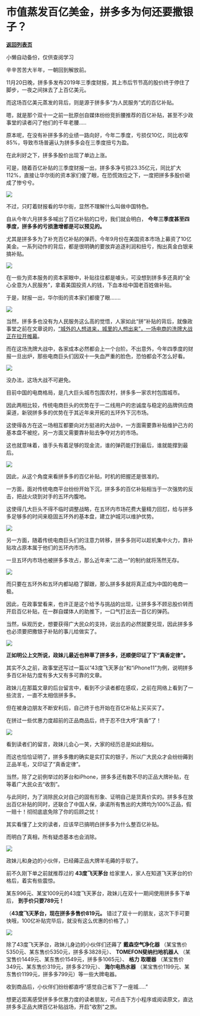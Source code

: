# 市值蒸发百亿美金，拼多多为何还要撒银子？

[**返回列表页**](/gzh/政事堂2019)

小懒自动备份，仅供查阅学习

辛辛苦苦大半年，一朝回到解放前。

  

11月20日晚，拼多多发布2019年三季度财报，其上市后节节高的股价终于停住了脚步，一夜之间抹去了上百亿美元。

  

而这场百亿美元蒸发的背后，则是源于拼多多“为人民服务”式的百亿补贴。

  

嗯，就是那个双十一之前一批原创自媒体纷纷竞折腰推荐的百亿补贴，甚至不少政事堂的读者闪了他们的千年老腰.....

  

原本呢，在没有补拼多多的业绩一路向好，今年二季度，亏损仅10亿，同比收窄85%，导致市场普遍认为拼多多会在三季度扭亏为盈。

  

在此利好之下，拼多多股价出现了单边上涨。

  

可是，随着百亿补贴的三季度财报一出，拼多多净亏损23.35亿元，同比扩大112%，直接让华尔街的资本家们傻了眼，在恐慌效应之下，一度把拼多多股价砸成了惨兮兮。

  

![](https://mmbiz.qpic.cn/mmbiz_png/aqTBdq6cWGf2gdt6yvdBgOq8g4XvQyXibcfvd2eb7xKty43ghC8gJ6I1ybrOfu1dTuTK0rVKvzuibT08hgu1MjiaA/640?wx_fmt=png)

  

不过，只盯着财报看的华尔街，显然不理解什么叫做中国特色。

  

自从今年六月拼多多喊出了百亿补贴的口号，我们就会明白， **今年三季度甚至四季度，拼多多的亏损激增都是可以预见的。**

  

尤其是拼多多为了补充百亿补贴的弹药，今年9月份在美国资本市场上募资了10亿美金。一系列动作的背后，都是很明确的要放弃追逐利润和扭亏，掏出真金白银来搞补贴。

  

![](https://mmbiz.qpic.cn/mmbiz_png/aqTBdq6cWGdpIw0oco1e5icg9eKNwicd1eYlTr389cN73HOz4r8pmBEoYsfp50qD6HOXaaKQFjHpXaIJUkSsichfA/640?wx_fmt=png)

  

在一些为资本服务的资本家眼中，补贴往往都是噱头，可没想到拼多多还真的“全心全意为人民服务”，拿着美国投资人的钱，下血本给中国老百姓做补贴。

  

于是，财报一出，华尔街的资本家们都傻了眼.......

  

![](https://mmbiz.qpic.cn/mmbiz_png/aqTBdq6cWGf2gdt6yvdBgOq8g4XvQyXibBnqUBLgjryEhZ74VPB7mXQNo8zqgibxS9McSfU9oia0A310VNiakVjk3A/640?wx_fmt=png)

  

当然，拼多多也没有为人民服务这么高的觉悟，人家如此“拼”补贴的背后，就像政事堂之前在文章说的，[“城外的人想进来，城里的人想出来”，一场电商的洗牌大战正在拉开帷幕](http://mp.weixin.qq.com/s?__biz=MzAwMzU1ODAwOQ==&mid=2650333099&idx=1&sn=33e633c5b5919778b34486790b5c99c6&chksm=833520bdb442a9abc7c1f9ba7d47ada3ee88908eeeb995388e399d63bc87060bca2f209e9bd3&scene=21#wechat_redirect)。

  

而在这场洗牌大战中，各家成本必然都会上一个台阶。不出意外，今年四季度的财报一旦出炉，那些电商巨头们因双十一失血严重的脸色，恐怕都会不怎么好看。

  

![](https://mmbiz.qpic.cn/mmbiz_png/aqTBdq6cWGdpIw0oco1e5icg9eKNwicd1eA4xWfIDomRYkzrP1thbPvuT81ibpRan6lWMvf2BP6F248O3IZGPrYEg/640?wx_fmt=png)

  

没办法，这场大战不可避免。  

  

目前中国的电商格局，是几大巨头城市包围农村，拼多多一家农村包围城市。

  

因此两相比较，传统电商巨头的优势在于一二线用户的忠诚度与稳定的品牌供应商渠道，新锐拼多多的优势在于其近年来开拓的五环外下沉市场。

  

这使得各方在这一场相互都要向对方挺进的大战中，一方面需要靠补贴维护己方的基本盘不被挖，另一方面又需要靠补贴去争夺对方的市场。

  

这也就意味着，谁手头有着足够的现金流，谁的弹药能打到最后，谁就能撑到最后。  

  

![](https://mmbiz.qpic.cn/mmbiz_png/aqTBdq6cWGf2gdt6yvdBgOq8g4XvQyXibgNCCpSwr0rEgVpLmAb8vlkWniaGgSQ3a9icoIh26ia6fHtichFFKwvib4eQ/640?wx_fmt=png)

  

因此，从这个角度来看拼多多的百亿补贴，时机的把握还是很准的。  

  

一方面，面对传统电商平台纷纷开始下沉，拼多多的百亿补贴相当于一次强势的反击，把战火烧到对手的五环内腹地。

  

这使得几大巨头不得不临时调整战略，在五环内市场花费大量精力回怼，给与拼多多足够多的时间来稳固五环外的基本盘，建立护城河以维护优势。  

  

![](https://mmbiz.qpic.cn/mmbiz_png/aqTBdq6cWGf2gdt6yvdBgOq8g4XvQyXibwxNFc06fJibyvWWHoI1otgWcvD5nxFOhAqWOHv5FZibiaAyQ03K24zsLw/640?wx_fmt=png)

  

另一方面，随着传统电商巨头们的注意力转移，拼多多则可以趁机集中火力，靠补贴攻占原本属于他们的五环内市场。

  

一旦五环内市场也被拼多多攻占，那么近年来“二选一”的制约就将荡然无存。

  

![](https://mmbiz.qpic.cn/mmbiz_png/aqTBdq6cWGf2gdt6yvdBgOq8g4XvQyXibMY5wYbQ5ycJLclf7X5Q0ZZxPdhgIkgfPVV83av1el0fNobQEwK3zfQ/640?wx_fmt=png)

  

而只要在五环外和五环内都站稳了脚跟，那么拼多多就将真正成为中国的电商一极。

因此，在政事堂看来，也许正是这个给予与挑战的出现，让拼多多不顾忌股价转而开启百亿补贴，在一群自媒体人的助推下，一口气打出去一百亿的弹药。

当然，纵观历史，想要获得广大民众的支持，说出去的必然就要兑现，因此拼多多也必须要把撒银子补贴的事儿给做实了。

  

![](https://mmbiz.qpic.cn/mmbiz_png/aqTBdq6cWGf2gdt6yvdBgOq8g4XvQyXibiaudwYoRThlhFuPwazlVbCcGH2kjqCUMTkTjcFncvepibSG6CbyPpVTQ/640?wx_fmt=png)  

  

  

 **正如明公上文所说，政妹儿最近也种草了拼多多，还顺便印证了下“真香定律”。**  

  

其实不久之前，政事堂还写过一篇以“43度飞天茅台”和“iPhone11”为例，说明拼多多百亿补贴力度有多大又有多可靠的文章。

政妹儿在那篇文章的后台留言中，看到不少读者都在感叹，之前在网络上看到了一些流言，一直不太相信拼多多。

但在被身边朋友不断安利后，自己终于也开始在百亿补贴上买买买了。

在拼过一些优惠力度超前的正品商品后，终于忍不住大呼“真香”了！

![](https://mmbiz.qpic.cn/mmbiz_png/aqTBdq6cWGdpIw0oco1e5icg9eKNwicd1eiat4Jpl6zheeia64icRYGlPKGibicToZycjck2mciar3bxiaUJGwDl0s03ibZQ/640?wx_fmt=png)

  

看到读者们的留言，政妹儿会心一笑，大家的经历总是如此相似。

而这也恰恰证明了，拼多多撒的确实是实打实的银子，所以广大民众才会纷纷薅到正品羊毛，又印证了“真香定律”。

当然，除了之前例举过的茅台和iPhone，拼多多还有数不尽的正品大牌补贴，在等着广大民众去“收割”。

与此同时，为了消除民众对自己的固有形象、证明自己是货真价实的。拼多多在放出百亿补贴的同时，还联合了中国人保，承诺所有售出的大牌均为100%正品，假一赔十！彻彻底底免除了你的后顾之忧！

其实看懂了上文的读者，应该早已搞明白拼多多为什么整百亿补贴。

而明白了真相，所有疑虑基本也会消除。

![](https://mmbiz.qpic.cn/mmbiz_png/aqTBdq6cWGdpIw0oco1e5icg9eKNwicd1eHjOdNsCFkZNeQdK60WvT9V31s2DrRhUpzMUzVjl2jDjTEnlyTOqz9w/640?wx_fmt=png)

  

政妹儿和身边的小伙伴，已经薅正品大牌羊毛薅的手软了。

  

前不久刚下单之前就推荐过的 **43度飞天茅台** 给家里人，家人在知道飞天茅台的价格后，着实有些震惊。  

  

某东996元、某宝1009元的43度飞天茅台，政妹儿在双十一期间使用拼多多下单后， **到手价只要789元！**  

（**43度飞天茅台，现在拼多多售价819元。** 错过了双十一的朋友，这次下手可要快哦，100亿补贴完毕后，就没有这么优惠的价格了。）

  

![](https://mmbiz.qpic.cn/mmbiz_jpg/aqTBdq6cWGdpIw0oco1e5icg9eKNwicd1eZMC13icw7JBIk4R5fQuFOtPooF66gdoFHwKhoFoVibibE9THj1fZjL1Gg/640?wx_fmt=jpeg)

  

除了43度飞天茅台，政妹儿身边的小伙伴们还薅了 **戴森空气净化器** （某宝售价5350元、某东售价5350元，拼多多3828元）、
**TOMEFON斐纳扫地机器人** （某宝售价1449元、某东售价1549元，拼多多1065元）、 **格力** **取暖器**
（某宝售价349元、某东售价319元，拼多多219元）、 **海尔电热水器** （某宝售价1199元、某东售价1199元，拼多多799元）等一些大牌电器。

  

收到商品后，小伙伴们纷纷都直呼“感觉自己省下了一座城.....”  

  

想更近距离感受拼多多优惠力度的读者朋友，可点击下方小程序或阅读原文，直达拼多多正品大牌百亿补贴战场，开启"收割"之旅。  

  

